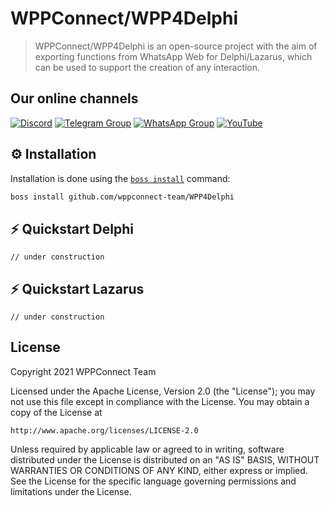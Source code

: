 # WPPConnect/WPP4Delphi

> WPPConnect/WPP4Delphi is an open-source project with the aim of exporting functions from WhatsApp Web for Delphi/Lazarus, which can be used to support the creation of any interaction.

## Our online channels

[![Discord](https://img.shields.io/discord/844351092758413353?color=blueviolet&label=Discord&logo=discord&style=flat)](https://discord.gg/JU5JGGKGNG)
[![Telegram Group](https://img.shields.io/badge/Telegram-Group-32AFED?logo=telegram)](https://t.me/wppconnect)
[![WhatsApp Group](https://img.shields.io/badge/WhatsApp-Group-25D366?logo=whatsapp)](https://chat.whatsapp.com/HzLflMQVjOPK9bpjzlxcMO)
[![YouTube](https://img.shields.io/youtube/channel/subscribers/UCD7J9LG08PmGQrF5IS7Yv9A?label=YouTube)](https://www.youtube.com/c/wppconnect)

## ⚙️ Installation
Installation is done using the [`boss install`](https://github.com/HashLoad/boss) command:
``` sh
boss install github.com/wppconnect-team/WPP4Delphi
```

## ⚡️ Quickstart Delphi
```delphi
// under construction
```

## ⚡️ Quickstart Lazarus
```delphi
// under construction
```
## License

Copyright 2021 WPPConnect Team

Licensed under the Apache License, Version 2.0 (the "License");
you may not use this file except in compliance with the License.
You may obtain a copy of the License at

    http://www.apache.org/licenses/LICENSE-2.0

Unless required by applicable law or agreed to in writing, software
distributed under the License is distributed on an "AS IS" BASIS,
WITHOUT WARRANTIES OR CONDITIONS OF ANY KIND, either express or implied.
See the License for the specific language governing permissions and
limitations under the License.
